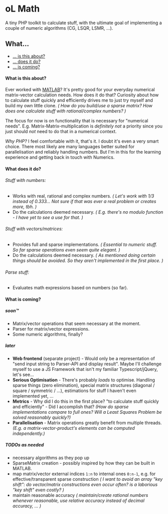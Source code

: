 # oL Math

A tiny PHP toolkit to calculate stuff, with the ultimate goal of implementing a couple of numeric algorithms (CG, LSQR, LSMR, ...).

## What...
- [... is this about?](#what-is-this-about)
- [... does it do?](#what-does-it-do)
- [... is coming?](#what-is-coming)

#### What is this about?

Ever worked with [MATLAB](mathworks.com)? It's pretty good for your everyday numerical matrix-vector calculation needs.
How does it do that? Curiosity about how to calculate stuff quickly and efficiently drives me to just try myself and build my own little clone.
_(
How do you build/use a sparse matrix? 
How does one calculate stuff with rational/complex numbers?
)_

The focus for now is on functionality that is necessary for "numerical needs".
E.g. Matrix-Matrix-multiplication is _definitely not_ a priority since you just should _not_ need to do that in a numerical context.

_Why PHP?_ I feel comfortable with it, that's it. 
I doubt it's even a very smart choice. There most likely are many languages better suited for parallelisation and reliably handling numbers.
But I'm in this for the learning experience and getting back in touch with Numerics.

#### What does it do?

###### Stuff with numbers:

- Works with real, rational and complex numbers. 
_(
Let's work with 1/3 instead of 0.333... 
Not sure if that was ever a real problem or creates more, tbh.
)_
- Do the calculations deemed necessary.
_(
E.g. there's no modulo function - I have yet to see a use for that.
)_

###### Stuff with vectors/matrices:

- Provides full and sparse implementations.
_(
Essential to numeric stuff. So far sparse operations even seem quite elegant.
)_
- Do the calculations deemed necessary.
_(
As mentioned doing certain things should be avoided. So they aren't implemented in the first place.
)_
 
###### Parse stuff:

- Evaluates math expressions based on numbers (so far).

#### What is coming?

##### soon™

- Matrix/vector operations that seem necessary at the moment.
- Parser for matrix/vector expressions.
- Some numeric algorithms, finally?

##### later

- **Web frontend** (separate project) - Would only be a representation of "send input string to Parser-API and display result".
Maybe I'll challenge myself to use a JS Framework that isn't my familiar Typescript/jQuery, let's see...
- **Serious Optimisation** - There's probably _loads_ to optimise. 
Handling sparse things (zero elimination), special matrix structures (diagonal / square / symmetric / ...), estimations for stuff I haven't even implemented yet, ...
- **Metrics** - Why did I do this in the first place? 
"to calculate stuff quickly and efficiently" - Did I accomplish that?
_(How do sparse implementations compare to full ones? Will a Least Squares Problem be solved reasonably quickly?)_
- **Parallelisation** - Matrix operations greatly benefit from multiple threads.
_(E.g. a matrix-vector-product's elements can be computed independently.)_

##### TODOs as needed

- necessary algorithms as they pop up
- SparseMatrix creation - possibly inspired by how they can be built in MATLAB.
- map matrix/vector external indices `1:n` to internal ones `0:n-1`, e.g. for effective/transparent sparse construction
_( I want to avoid an array "key shift": do vector/matrix constructions even occur often? is a laborious "key shift" even costly? )_
- maintain reasonable accuracy
_( maintain/create rational numbers whenever reasonable, use relative accuracy instead of decimal accuracy, ... )_
